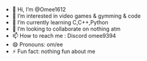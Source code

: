 - 👋 Hi, I’m @Omee1612
- 👀 I’m interested in video games & gymming & code
- 🌱 I’m currently learning C,C++,Python
- 💞️ I’m looking to collaborate on nothing atm
- 📫 How to reach me : Discord omee9394
- 😄 Pronouns: om/ee
- ⚡ Fun fact: nothing fun about me

<!---
Omee1612/Omee1612 is a ✨ special ✨ repository because its `README.md` (this file) appears on your GitHub profile.
You can click the Preview link to take a look at your changes.
--->
